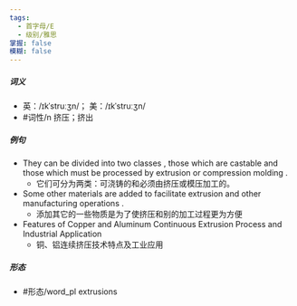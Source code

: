 ```yaml
---
tags:
  - 首字母/E
  - 级别/雅思
掌握: false
模糊: false
---
```

##### 词义
- 英：/ɪkˈstruːʒn/； 美：/ɪkˈstruːʒn/
- #词性/n  挤压；挤出
##### 例句
- They can be divided into two classes , those which are castable and those which must be processed by extrusion or compression molding .
	- 它们可分为两类：可浇铸的和必须由挤压或模压加工的。
- Some other materials are added to facilitate extrusion and other manufacturing operations .
	- 添加其它的一些物质是为了使挤压和别的加工过程更为方便
- Features of Copper and Aluminum Continuous Extrusion Process and Industrial Application
	- 铜、铝连续挤压技术特点及工业应用
##### 形态
- #形态/word_pl extrusions
